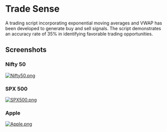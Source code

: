 
# Trade Sense

A trading script incorporating exponential moving averages and VWAP has been developed to generate buy and sell signals. The script demonstrates an accuracy rate of 35% in identifying favorable trading opportunities.


## Screenshots

### Nifty 50
[![Nifty50.png](https://i.postimg.cc/Fsp7g8HK/Nifty50.png)](https://postimg.cc/CzZhwvDy)
### SPX 500
[![SPX500.png](https://i.postimg.cc/7ZVPy22Y/SPX500.png)](https://postimg.cc/755r3b9p)
### Apple
[![Apple.png](https://i.postimg.cc/q7Ft65x5/Apple.png)](https://postimg.cc/PLmfBKcW)
